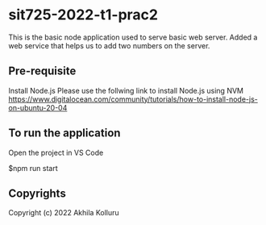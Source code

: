 # sit725-2022-t1-prac2

This is the basic node application used to serve basic web server.
Added a web service that helps us to add two numbers on the server.

## Pre-requisite

Install Node.js
Please use the follwing link to install Node.js using NVM
https://www.digitalocean.com/community/tutorials/how-to-install-node-js-on-ubuntu-20-04

## To run the application

Open the project in VS Code

$npm run start

## Copyrights

Copyright (c) 2022 Akhila Kolluru
